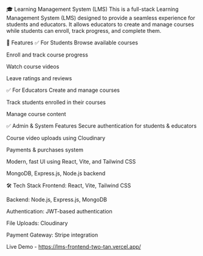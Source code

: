 🎓 Learning Management System (LMS)
This is a full-stack Learning Management System (LMS) designed to provide a seamless experience for students and educators. 
It allows educators to create and manage courses while students can enroll, track progress, and complete them.

🚀 Features
✅ For Students
Browse available courses

Enroll and track course progress

Watch course videos

Leave ratings and reviews

✅ For Educators
Create and manage courses

Track students enrolled in their courses

Manage course content

✅ Admin & System Features
Secure authentication for students & educators

Course video uploads using Cloudinary

Payments & purchases system

Modern, fast UI using React, Vite, and Tailwind CSS

MongoDB, Express.js, Node.js backend

🛠️ Tech Stack
Frontend: React, Vite, Tailwind CSS

Backend: Node.js, Express.js, MongoDB

Authentication: JWT-based authentication

File Uploads: Cloudinary

Payment Gateway: Stripe integration


Live Demo - https://lms-frontend-two-tan.vercel.app/
